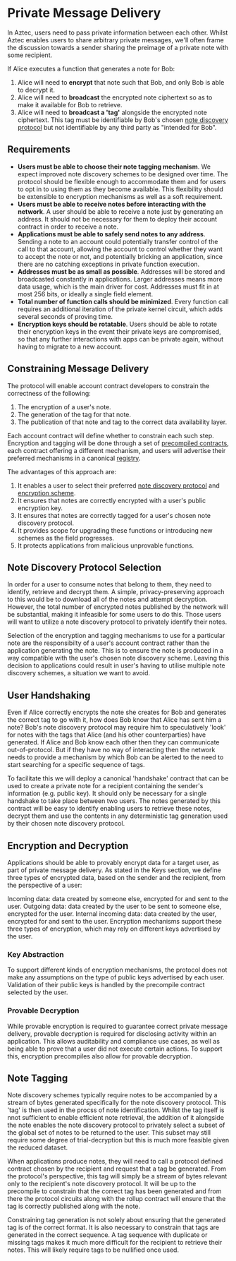 # Private Message Delivery

In Aztec, users need to pass private information between each other. Whilst Aztec enables users to share arbitrary private messages, we'll often frame the discussion towards a sender sharing the preimage of a private note with some recipient.

If Alice executes a function that generates a note for Bob:

1. Alice will need to **encrypt** that note such that Bob, and only Bob is able to decrypt it.
2. Alice will need to **broadcast** the encrypted note ciphertext so as to make it available for Bob to retrieve.
3. Alice will need to **broadcast a 'tag'** alongside the encrypted note ciphertext. This tag must be identifiable by Bob's chosen [note discovery protocol](./private-msg-delivery.md#note-discovery-protocol-selection) but not identifiable by any third party as "intended for Bob".

## Requirements

- **Users must be able to choose their note tagging mechanism**. We expect improved note discovery schemes to be designed over time. The protocol should be flexible enough to accommodate them and for users to opt in to using them as they become available. This flexibility should be extensible to encryption mechanisms as well as a soft requirement.
- **Users must be able to receive notes before interacting with the network**. A user should be able to receive a note just by generating an address. It should not be necessary for them to deploy their account contract in order to receive a note.
- **Applications must be able to safely send notes to any address**. Sending a note to an account could potentially transfer control of the call to that account, allowing the account to control whether they want to accept the note or not, and potentially bricking an application, since there are no catching exceptions in private function execution.
- **Addresses must be as small as possible**. Addresses will be stored and broadcasted constantly in applications. Larger addresses means more data usage, which is the main driver for cost. Addresses must fit in at most 256 bits, or ideally a single field element.
- **Total number of function calls should be minimized**. Every function call requires an additional iteration of the private kernel circuit, which adds several seconds of proving time.
- **Encryption keys should be rotatable**. Users should be able to rotate their encryption keys in the event their private keys are compromised, so that any further interactions with apps can be private again, without having to migrate to a new account.

## Constraining Message Delivery

The protocol will enable account contract developers to constrain the correctness of the following:

1. The encryption of a user's note.
2. The generation of the tag for that note.
3. The publication of that note and tag to the correct data availability layer.

Each account contract will define whether to constrain each such step. Encryption and tagging will be done through a set of [precompiled contracts](../addresses-and-keys/precompiles.md), each contract offering a different mechanism, and users will advertise their preferred mechanisms in a canonical [registry](../pre-compiled-contracts/registry.md).

The advantages of this approach are:

1. It enables a user to select their preferred [note discovery protocol](./private-msg-delivery.md#note-discovery-protocol-selection) and [encryption scheme](./private-msg-delivery.md#encryption-and-decryption).
2. It ensures that notes are correctly encrypted with a user's public encryption key.
3. It ensures that notes are correctly tagged for a user's chosen note discovery protocol.
4. It provides scope for upgrading these functions or introducing new schemes as the field progresses.
5. It protects applications from malicious unprovable functions.

## Note Discovery Protocol Selection

In order for a user to consume notes that belong to them, they need to identify, retrieve and decrypt them. A simple, privacy-preserving approach to this would be to download all of the notes and attempt decryption. However, the total number of encrypted notes published by the network will be substantial, making it infeasible for some users to do this. Those users will want to utilize a note discovery protocol to privately identify their notes.

Selection of the encryption and tagging mechanisms to use for a particular note are the responsibilty of a user's account contract rather than the application generating the note. This is to ensure the note is produced in a way compatible with the user's chosen note discovery scheme. Leaving this decision to applications could result in user's having to utilise multiple note discovery schemes, a situation we want to avoid.

## User Handshaking

Even if Alice correctly encrypts the note she creates for Bob and generates the correct tag to go with it, how does Bob know that Alice has sent him a note? Bob's note discovery protocol may require him to speculatively 'look' for notes with the tags that Alice (and his other counterparties) have generated. If Alice and Bob know each other then they can communicate out-of-protocol. But if they have no way of interacting then the network needs to provide a mechanism by which Bob can be alerted to the need to start searching for a specific sequence of tags.

To facilitate this we will deploy a canonical 'handshake' contract that can be used to create a private note for a recipient containing the sender's information (e.g. public key). It should only be necessary for a single handshake to take place between two users. The notes generated by this contract will be easy to identify enabling users to retrieve these notes, decrypt them and use the contents in any deterministic tag generation used by their chosen note discovery protocol.

## Encryption and Decryption

Applications should be able to provably encrypt data for a target user, as part of private message delivery. As stated in the Keys section, we define three types of encrypted data, based on the sender and the recipient, from the perspective of a user:

Incoming data: data created by someone else, encrypted for and sent to the user.
Outgoing data: data created by the user to be sent to someone else, encrypted for the user.
Internal incoming data: data created by the user, encrypted for and sent to the user.
Encryption mechanisms support these three types of encryption, which may rely on different keys advertised by the user.

### Key Abstraction
To support different kinds of encryption mechanisms, the protocol does not make any assumptions on the type of public keys advertised by each user. Validation of their public keys is handled by the precompile contract selected by the user.

### Provable Decryption
While provable encryption is required to guarantee correct private message delivery, provable decryption is required for disclosing activity within an application. This allows auditability and compliance use cases, as well as being able to prove that a user did not execute certain actions. To support this, encryption precompiles also allow for provable decryption.

## Note Tagging

Note discovery schemes typically require notes to be accompanied by a stream of bytes generated specifically for the note discovery protocol. This 'tag' is then used in the procss of note identification. Whilst the tag itself is nnot sufficient to enable efficient note retrieval, the addition of it alongside the note enables the note discovery protocol to privately select a subset of the global set of notes to be returned to the user. This subset may still require some degree of trial-decryption but this is much more feasible given the reduced dataset.

When applications produce notes, they will need to call a protocol defined contract chosen by the recipient and request that a tag be generated. From the protocol's perspective, this tag will simply be a stream of bytes relevant only to the recipient's note discovery protocol. It will be up to the precompile to constrain that the correct tag has been generated and from there the protocol circuits along with the rollup contract will ensure that the tag is correctly published along with the note.

Constraining tag generation is not solely about ensuring that the generated tag is of the correct format. It is also necessary to constrain that tags are generated in the correct sequence. A tag sequence with duplicate or missing tags makes it much more difficult for the recipient to retrieve their notes. This will likely require tags to be nullified once used.